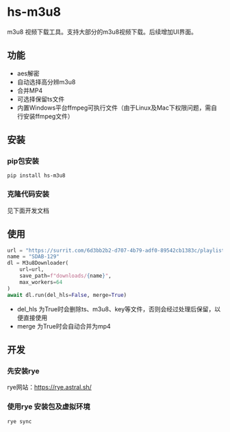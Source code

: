 # hs-m3u8

m3u8 视频下载工具。支持大部分的m3u8视频下载。后续增加UI界面。

## 功能

- aes解密
- 自动选择高分辨m3u8
- 合并MP4
- 可选择保留ts文件
- 内置Windows平台ffmpeg可执行文件（由于Linux及Mac下权限问题，需自行安装ffmpeg文件）

## 安装

### pip包安装

```shell
pip install hs-m3u8
```

### 克隆代码安装

见下面开发文档

## 使用

```python
url = "https://surrit.com/6d3bb2b2-d707-4b79-adf0-89542cb1383c/playlist.m3u8"
name = "SDAB-129"
dl = M3u8Downloader(
    url=url,
    save_path=f"downloads/{name}",
    max_workers=64
)
await dl.run(del_hls=False, merge=True)
```

- del_hls 为True时会删除ts、m3u8、key等文件，否则会经过处理后保留，以便直接使用
- merge 为True时会自动合并为mp4

## 开发

### 先安装rye

rye网站：https://rye.astral.sh/

### 使用rye 安装包及虚拟环境

```bash
rye sync
```